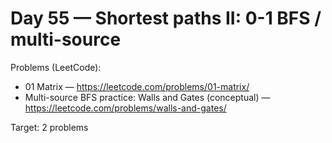 # Day 55 — Shortest paths II: 0-1 BFS / multi-source

Problems (LeetCode):
- 01 Matrix — https://leetcode.com/problems/01-matrix/
- Multi-source BFS practice: Walls and Gates (conceptual) — https://leetcode.com/problems/walls-and-gates/

Target: 2 problems
